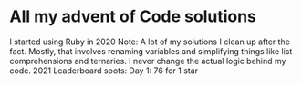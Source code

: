 # All my advent of Code solutions
I started using Ruby in 2020
Note: A lot of my solutions I clean up after the fact. Mostly, that involves renaming variables and simplifying things like list comprehensions and ternaries. I never change the actual logic behind my code.
2021 Leaderboard spots:
Day 1: 76 for 1 star
